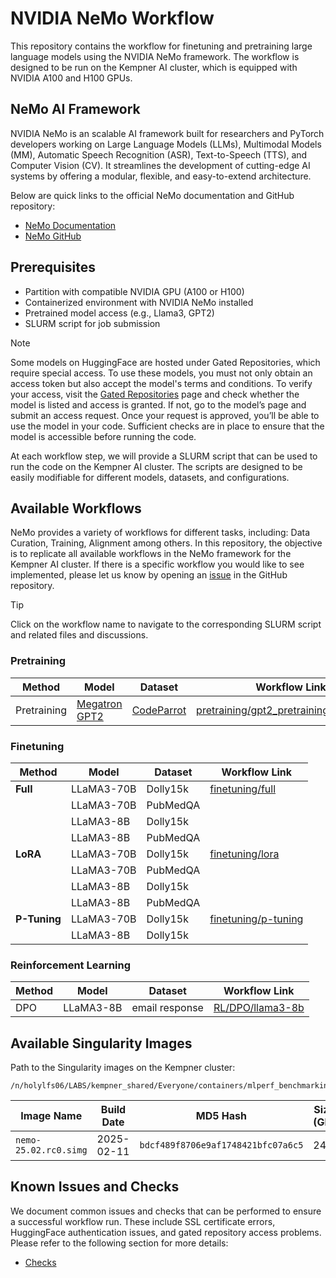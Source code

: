 # NVIDIA NeMo Workflow

This repository contains the workflow for finetuning and pretraining large language models using the NVIDIA NeMo framework. The workflow is designed to be run on the Kempner AI cluster, which is equipped with NVIDIA A100 and H100 GPUs.

## NeMo AI Framework

NVIDIA NeMo is an scalable AI framework built for researchers and PyTorch developers working on Large Language Models (LLMs), Multimodal Models (MM), Automatic Speech Recognition (ASR), Text-to-Speech (TTS), and Computer Vision (CV). It streamlines the development of cutting-edge AI systems by offering a modular, flexible, and easy-to-extend architecture.

Below are quick links to the official NeMo documentation and GitHub repository:

- [NeMo Documentation](https://docs.nvidia.com/nemo-framework/user-guide/latest/overview.html)
- [NeMo GitHub](https://github.com/NVIDIA/NeMo)


## Prerequisites

- Partition with compatible NVIDIA GPU (A100 or H100)
- Containerized environment with NVIDIA NeMo installed
- Pretrained model access (e.g., Llama3, GPT2)
- SLURM script for job submission


> [!NOTE]  
> Some models on HuggingFace are hosted under Gated Repositories, which require special access. To use these models, you must not only obtain an access token but also accept the model's terms and conditions. To verify your access, visit the [Gated Repositories](https://huggingface.co/settings/gated-repos) page and check whether the model is listed and access is granted. If not, go to the model’s page and submit an access request. Once your request is approved, you’ll be able to use the model in your code. Sufficient checks are in place to ensure that the model is accessible before running the code. 

At each workflow step, we will provide a SLURM script that can be used to run the code on the Kempner AI cluster. The scripts are designed to be easily modifiable for different models, datasets, and configurations.


## Available Workflows

NeMo provides a variety of workflows for different tasks, including: Data Curation, Training, Alignment among others. In this repository, the objective is to replicate all available workflows in the NeMo framework for the Kempner AI cluster. If there is a specific workflow you would like to see implemented, please let us know by opening an [issue](https://github.com/KempnerInstitute/nvidia-nemo-workflows/issues) in the GitHub repository. 

> [!TIP]  
> Click on the workflow name to navigate to the corresponding SLURM script and related files and discussions.

### Pretraining 

| Method       | Model                                                             | Dataset                                         | Workflow Link                                                                      |
|--------------|-------------------------------------------------------------------|-------------------------------------------------|------------------------------------------------------------------------------------|
| Pretraining  | [Megatron GPT2](https://huggingface.co/nvidia/megatron-gpt2-345m) | [CodeParrot](https://huggingface.co/codeparrot) | [pretraining/gpt2_pretraining_codeparrot](pretraining/gpt2_pretraining_codeparrot) |


### Finetuning

| Method       | Model       | Dataset   | Workflow Link                              |
|------------- |-------------|-----------|--------------------------------------------|
| **Full**     | LLaMA3-70B  | Dolly15k  | [finetuning/full](finetuning/full)         |
|              | LLaMA3-70B  | PubMedQA  |                                            |
|              | LLaMA3-8B   | Dolly15k  |                                            |
|              | LLaMA3-8B   | PubMedQA  |                                            |
| **LoRA**     | LLaMA3-70B  | Dolly15k  | [finetuning/lora](finetuning/lora)         |
|              | LLaMA3-70B  | PubMedQA  |                                            |
|              | LLaMA3-8B   | Dolly15k  |                                            |
|              | LLaMA3-8B   | PubMedQA  |                                            |
| **P-Tuning** | LLaMA3-70B  | Dolly15k  | [finetuning/p-tuning](finetuning/p-tuning) |
|              | LLaMA3-8B   | Dolly15k  |                                            |


### Reinforcement Learning


| Method      | Model       | Dataset          | Workflow Link                        |
|-------------|-------------|------------------|--------------------------------------|
| DPO         | LLaMA3-8B   | email response   | [RL/DPO/llama3-8b](RL/DPO/llama3-8b) |


## Available Singularity Images

Path to the Singularity images on the Kempner cluster:

```
/n/holylfs06/LABS/kempner_shared/Everyone/containers/mlperf_benchmarking
```

| Image Name            | Build Date | MD5 Hash                           | Size (GB) |
|-----------------------|------------|------------------------------------|-----------|
| `nemo-25.02.rc0.simg` | 2025-02-11 | `bdcf489f8706e9af1748421bfc07a6c5` | 24G       |


## Known Issues and Checks

We document common issues and checks that can be performed to ensure a successful workflow run. These include SSL certificate errors, HuggingFace authentication issues, and gated repository access problems. Please refer to the following section for more details:
-  [Checks](checks/README.md)
